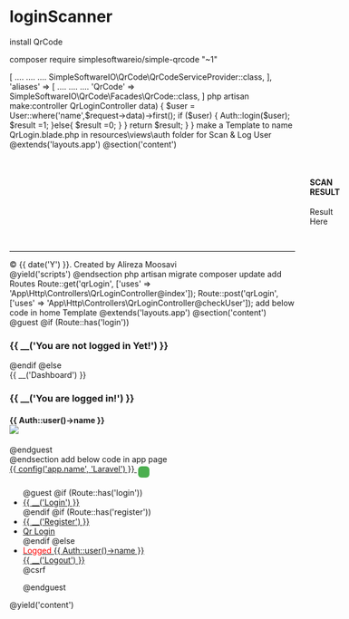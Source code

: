 # loginScanner



install QrCode

composer require simplesoftwareio/simple-qrcode "~1"


<?php
    return [
    'providers' => [
        ....
        ....
        ....                
        SimpleSoftwareIO\QrCode\QrCodeServiceProvider::class,
    ],
    
    'aliases' => [
        ....
        ....
        ....                
        'QrCode' => SimpleSoftwareIO\QrCode\Facades\QrCode::class,
    ]


php artisan make:controller QrLoginController


<?php

namespace App\Http\Controllers;

use Illuminate\Http\Request;
use App\Models\User;
use Illuminate\Support\Facades\Auth;
class QrLoginController extends Controller
{   // this Function show that Page we want to loging by Scanner of QrCode
    public function index(Request $request) {
    
		return view('auth.QrLogin');
	}
	
	// this Function Allow to User log or no log that do by Scanner of QrCode
	public function checkUser(Request $request) {
		 $result =0;
			if ($request->data) {
				$user = User::where('name',$request->data)->first();
				if ($user) {
					Auth::login($user);
				    $result =1;
				 }else{
				 	$result =0;
				 }
            }
			return $result;
	}
}



make a Template to name QrLogin.blade.php in resources\views\auth folder for Scan & Log User 


@extends('layouts.app')
@section('content')
<div class="container">
<script src="https://reeteshghimire.com.np/wp-content/uploads/2021/05/html5-qrcode.min_.js"></script>
<!-- Header --> 
<div class="container-fluid header_se">
 <div class="col-md-8">
  <div class="row">
  <div class="col">
    <div id="reader"></div>
  </div>
  <div class="col" style="padding:30px;">
    <h4>SCAN RESULT</h4>
    <div id="result">Result Here</div>
  </div>
</div>
<script type="text/javascript">
  function onScanSuccess(data) {
    $.ajax({
      type: "POST",
      cache: false,
      url : "{{action('App\Http\Controllers\QrLoginController@checkUser')}}",
      data: {"_token": "{{ csrf_token() }}",data:data},
      success: function(data) {
       if (data==1) {
        document.getElementById('result').innerHTML = '<span class="result">'+'Logged'+'</span>';
          $(location).attr('href', '{{url('/home')}}');
            }
       else{
        return confirm('There is no user with this qr code'); 
       }
      }
    })
  }
  var html5QrcodeScanner = new Html5QrcodeScanner(
    "reader", { fps: 10, qrbox: 250 });
  html5QrcodeScanner.render(onScanSuccess);
</script>
</div>
</div>
</div>
<hr/>
<div class="container">
	 &copy; {{ date('Y') }}. Created by Alireza Moosavi
	 <br/>
</div>

<script type="text/javascript">
  $.ajaxSetup({
  headers: {
    'X-CSRF-TOKEN': $('meta[name="csrf-token"]').attr('content')
   }
  });
</script>
<style>
  .result{
    background-color: green;
    color:#fff;
    padding:20px;
  }
  .row{
    display:flex;
  }
  #reader {
    background: black;
    width:500px;
  }
  button {
  background-color: #4CAF50; /* Green */
  border: none;
  color: white;
  padding: 10px;
  text-align: center;
  text-decoration: none;
  display: inline-block;
  font-size: 16px;
  margin: 4px 2px;
  cursor: pointer;
  border-radius: 6px;
}
a#reader__dashboard_section_swaplink {
  background-color: blue; /* Green */
  border: none;
  color: white;
  padding: 10px;
  text-align: center;
  text-decoration: none;
  display: inline-block;
  font-size: 16px;
  margin: 4px 2px;
  cursor: pointer;
  border-radius: 6px;
}
span a{
  display:none
}

#reader__camera_selection{
  background: blueviolet;
  color: aliceblue;
}
#reader__dashboard_section_csr span{
  color:red
}
</style>
@yield('scripts')
@endsection

 php artisan migrate
 composer update

add Routes

Route::get('qrLogin', ['uses' => 'App\Http\Controllers\QrLoginController@index']);
Route::post('qrLogin', ['uses' => 'App\Http\Controllers\QrLoginController@checkUser']);
  
  
  add below code in home Template
  
  
  @extends('layouts.app')
@section('content')
<div class="container">
@guest
@if (Route::has('login'))
<h3>{{ __('You are not logged in Yet!') }}</h3>
@endif
@else
 <div class="row justify-content-center">
   <div class="col-md-8">
    <div class="card">
      <div class="card-header">{{ __('Dashboard') }}</div>
       <div class="card-body">
        <h3>
         {{ __('You are logged in!') }} </h3>
        <h4>{{ Auth::user()->name }}
         <div class="mb-3">
          <a href="data:image/png;base64,{!! base64_encode(QrCode::format('png')->size(400)->generate(Auth::user()->name))!!}" download="{{Auth::user()->name}}">
           <img src="data:image/png;base64,{!! base64_encode(QrCode::format('png')->size(400)->generate(Auth::user()->name))!!} ">
          </a>
         </div>
        </h4>
       </div>
      </div>
     </div>
   </div>
@endguest 
</div>
@endsection


add below code in app page

<!doctype html>
<html lang="{{ str_replace('_', '-', app()->getLocale()) }}">
<head>
    <meta charset="utf-8">
    <meta name="viewport" content="width=device-width, initial-scale=1">

    <!-- CSRF Token -->
    <meta name="csrf-token" content="{{ csrf_token() }}">

    <title>{{ config('app.name', 'Laravel') }}</title>

    <!-- Scripts -->
    <script src="{{ asset('js/app.js') }}" defer></script>
   
    <!-- Fonts -->
    <link rel="dns-prefetch" href="//fonts.gstatic.com">
    <link href="https://fonts.googleapis.com/css?family=Nunito" rel="stylesheet">

    <!-- Styles -->
	<link href="//cdn.datatables.net/1.10.15/css/jquery.dataTables.min.css" rel="stylesheet">
    <link href="{{ asset('css/app.css') }}" rel="stylesheet">
   
</head>
<body>
    <div id="app">
        <nav class="navbar navbar-expand-md navbar-light bg-white shadow-sm">
            <div class="container">
                <a class="navbar-brand" href="{{ url('/') }}">
                    {{ config('app.name', 'Laravel') }}
                </a>
                <button class="navbar-toggler" type="button" data-toggle="collapse" data-target="#navbarSupportedContent" aria-controls="navbarSupportedContent" aria-expanded="false" aria-label="{{ __('Toggle navigation') }}">
                    <span class="navbar-toggler-icon"></span>
                </button>

                <div class="collapse navbar-collapse" id="navbarSupportedContent">
                    <!-- Left Side Of Navbar -->
                    <ul class="navbar-nav mr-auto">

                    </ul>

                    <!-- Right Side Of Navbar -->
                    <ul class="navbar-nav ml-auto">
                        <!-- Authentication Links -->
                        @guest
                            @if (Route::has('login'))
                                <li class="nav-item">
                                    <a class="nav-link" href="{{ route('login') }}">{{ __('Login') }}</a>
                                </li>
                            @endif
                            
                            @if (Route::has('register'))
                                <li class="nav-item">
                                    <a class="nav-link" href="{{ route('register') }}">{{ __('Register') }} </a>
                                </li>
                                <li><a class="nav-link" href="{{ url('qrLogin') }}">Qr Login</a></li>
                            @endif
                        @else
                            <li class="nav-item dropdown">
                                <a id="navbarDropdown" class="nav-link dropdown-toggle" href="#" role="button" data-toggle="dropdown" aria-haspopup="true" aria-expanded="false" v-pre>
                                <span style='color:red'>Logged</span>
                                 {{ Auth::user()->name }} 
                                </a>

                                <div class="dropdown-menu dropdown-menu-right" aria-labelledby="navbarDropdown">
                                    <a class="dropdown-item" href="{{ route('logout') }}"
                                       onclick="event.preventDefault();
                                                     document.getElementById('logout-form').submit();">
                                        {{ __('Logout') }}
                                    </a>

                                    <form id="logout-form" action="{{ route('logout') }}" method="POST" class="d-none">
                                        @csrf
                                    </form>
                                </div>
                            </li>
                        @endguest
                    </ul>
                </div>
            </div>
        </nav>

        <main class="py-4">
            @yield('content')
        </main>
    </div>
</body>
</html>

